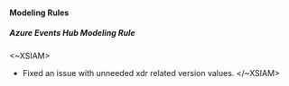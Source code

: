 
#### Modeling Rules
##### Azure Events Hub Modeling Rule
<~XSIAM>
- Fixed an issue with unneeded xdr related version values.
</~XSIAM>
